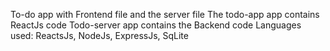To-do app with Frontend file and the server file
The todo-app app contains ReactJs code
Todo-server app contains the Backend code
Languages used: ReactsJs, NodeJs, ExpressJs, SqLite
